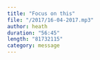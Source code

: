 ```yaml
---
title: "Focus on this"
file: "/2017/16-04-2017.mp3"
author: heath
duration: "56:45"
length: "81732115"
category: message
---
```

